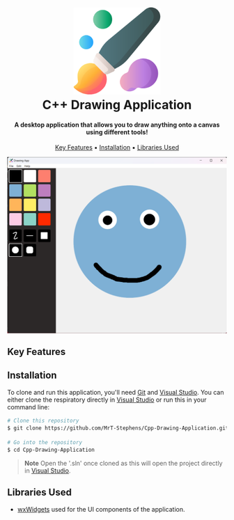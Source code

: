 
<h1 align="center">
  <img src="https://github.com/MrT-Stephens/Cpp-Drawing-Application/blob/master/Images/Drawing-App-Icon.png" alt="drawing" width="200"/>
  <br>
  C++ Drawing Application
  <br>
</h1>

<h4 align="center">A desktop application that allows you to draw anything onto a canvas using different tools!</h4>

<p align="center">
  <a href="#key-features">Key Features</a> ▪︎
  <a href="#installation">Installation</a> ▪︎
  <a href="#libraries-used">Libraries Used</a>
</p>

<p align="center">
  <img src="https://github.com/MrT-Stephens/Cpp-Drawing-Application/blob/master/Images/Drawing-App-1.png" alt="drawing" align="center"/>
</p>

## Key Features

## Installation

To clone and run this application, you'll need [Git](https://git-scm.com) and [Visual Studio](https://visualstudio.microsoft.com/). You can either clone the respiratory directly in [Visual Studio](https://visualstudio.microsoft.com/) or run this in your command line:

```bash
# Clone this repository
$ git clone https://github.com/MrT-Stephens/Cpp-Drawing-Application.git

# Go into the repository
$ cd Cpp-Drawing-Application
```
> **Note**
> Open the '.sln' once cloned as this will open the project directly in [Visual Studio](https://visualstudio.microsoft.com/).

## Libraries Used
* [wxWidgets](https://www.wxwidgets.org/) used for the UI components of the application.
